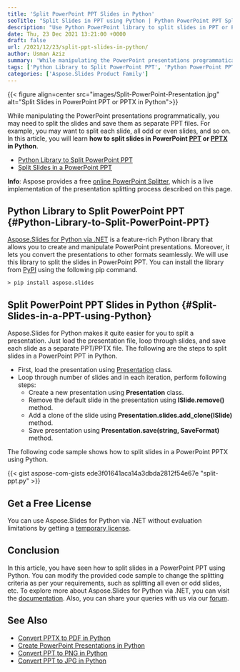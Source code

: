 ```yaml
---
title: 'Split PowerPoint PPT Slides in Python'
seoTitle: "Split Slides in PPT using Python | Python PowerPoint PPT Splitter"
description: "Use Python PowerPoint library to split slides in PPT or PPTX in Python. Split each slide in the presentation and save it as a separate PPT or PPTX."
date: Thu, 23 Dec 2021 13:21:00 +0000
draft: false
url: /2021/12/23/split-ppt-slides-in-python/
author: Usman Aziz
summary: 'While manipulating the PowerPoint presentations programmatically, you may need to split the slides and save them as separate PPT files. For example, you may want to split each slide, all odd or even slides, and so on. In this article, you will learn **how to split slides in PowerPoint [PPT][1] or [PPTX][2] in Python**.'
tags: ['Python Library to Split PowerPoint PPT', 'Python PowerPoint PPT Splitter', 'Split PPT into Multiple Files in Python', 'Split Slides in a PPT using Python']
categories: ['Aspose.Slides Product Family']
---
```




{{< figure align=center src="images/Split-PowerPoint-Presentation.jpg" alt="Split Slides in PowerPoint PPT or PPTX in Python">}}


While manipulating the PowerPoint presentations programmatically, you may need to split the slides and save them as separate PPT files. For example, you may want to split each slide, all odd or even slides, and so on. In this article, you will learn **how to split slides in PowerPoint [PPT][3] or [PPTX][4] in Python**.

*   [Python Library to Split PowerPoint PPT][5]
*   [Split Slides in a PowerPoint PPT][6]

**Info**: Aspose provides a free [online PowerPoint Splitter][7], which is a live implementation of the presentation splitting process described on this page.

## Python Library to Split PowerPoint PPT {#Python-Library-to-Split-PowerPoint-PPT}

[Aspose.Slides for Python via .NET][8] is a feature-rich Python library that allows you to create and manipulate PowerPoint presentations. Moreover, it lets you convert the presentations to other formats seamlessly. We will use this library to split the slides in PowerPoint PPT. You can install the library from [PyPI][9] using the following pip command.

```
> pip install aspose.slides 
```

## Split PowerPoint PPT Slides in Python {#Split-Slides-in-a-PPT-using-Python}

Aspose.Slides for Python makes it quite easier for you to split a presentation. Just load the presentation file, loop through slides, and save each slide as a separate PPT/PPTX file. The following are the steps to split slides in a PowerPoint PPT in Python.

*   First, load the presentation using [Presentation][10] class.
*   Loop through number of slides and in each iteration, perform following steps:
    *   Create a new presentation using **Presentation** class.
    *   Remove the default slide in the presentation using **ISlide.remove()** method.
    *   Add a clone of the slide using **Presentation.slides.add\_clone(ISlide)** method.
    *   Save presentation using **Presentation.save(string, SaveFormat)** method.

The following code sample shows how to split slides in a PowerPoint PPTX using Python.

{{< gist aspose-com-gists ede3f01641aca14a3dbda2812f54e67e "split-ppt.py" >}}

## Get a Free License

You can use Aspose.Slides for Python via .NET without evaluation limitations by getting a [temporary license][11].

## Conclusion

In this article, you have seen how to split slides in a PowerPoint PPT using Python. You can modify the provided code sample to change the splitting criteria as per your requirements, such as splitting all even or odd slides, etc. To explore more about Aspose.Slides for Python via .NET, you can visit the [documentation][12]. Also, you can share your queries with us via our [forum][13].

## See Also

*   [Convert PPTX to PDF in Python][14]
*   [Create PowerPoint Presentations in Python][15]
*   [Convert PPT to PNG in Python][16]
*   [Convert PPT to JPG in Python][17]




[1]: https://docs.fileformat.com/presentation/ppt/
[2]: https://docs.fileformat.com/presentation/pptx/
[3]: https://docs.fileformat.com/presentation/ppt/
[4]: https://docs.fileformat.com/presentation/pptx/
[5]: #Python-Library-to-Split-PowerPoint-PPT
[6]: #Split-Slides-in-a-PPT-using-Python
[7]: https://products.aspose.app/slides/splitter
[8]: https://products.aspose.com/slides/python-net/
[9]: https://pypi.org/project/aspose.slides/
[10]: https://docs.aspose.com/slides/python-net/api-reference/aspose.slides/presentation/
[11]: https://purchase.aspose.com/temporary-license
[12]: https://docs.aspose.com/slides/python-net
[13]: https://forum.aspose.com/
[14]: https://blog.aspose.com/2021/12/28/convert-pptx-ppt-to-pdf-python/
[15]: https://blog.aspose.com/2021/12/31/create-powerpoint-presentations-in-python/
[16]: https://blog.aspose.com/2021/12/29/convert-ppt-to-png-in-python/
[17]: https://blog.aspose.com/2021/12/03/convert-ppt-to-jpg-in-python/




